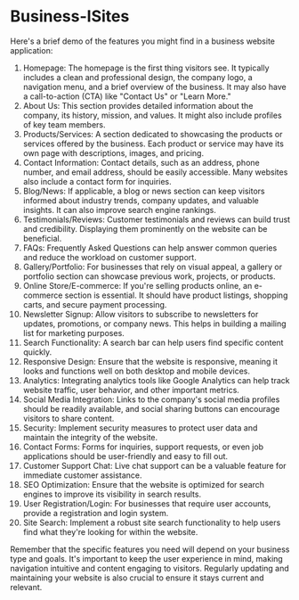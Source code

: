 # Business-ISites
Here's a brief demo of the features you might find in a business website application:
1.	Homepage: The homepage is the first thing visitors see. It typically includes a clean and professional design, the company logo, a navigation menu, and a brief overview of the business. It may also have a call-to-action (CTA) like "Contact Us" or "Learn More."
2.	About Us: This section provides detailed information about the company, its history, mission, and values. It might also include profiles of key team members.
3.	Products/Services: A section dedicated to showcasing the products or services offered by the business. Each product or service may have its own page with descriptions, images, and pricing.
4.	Contact Information: Contact details, such as an address, phone number, and email address, should be easily accessible. Many websites also include a contact form for inquiries.
5.	Blog/News: If applicable, a blog or news section can keep visitors informed about industry trends, company updates, and valuable insights. It can also improve search engine rankings.
6.	Testimonials/Reviews: Customer testimonials and reviews can build trust and credibility. Displaying them prominently on the website can be beneficial.
7.	FAQs: Frequently Asked Questions can help answer common queries and reduce the workload on customer support.
8.	Gallery/Portfolio: For businesses that rely on visual appeal, a gallery or portfolio section can showcase previous work, projects, or products.
9.	Online Store/E-commerce: If you're selling products online, an e-commerce section is essential. It should have product listings, shopping carts, and secure payment processing.
10.	Newsletter Signup: Allow visitors to subscribe to newsletters for updates, promotions, or company news. This helps in building a mailing list for marketing purposes.
11.	Search Functionality: A search bar can help users find specific content quickly.
12.	Responsive Design: Ensure that the website is responsive, meaning it looks and functions well on both desktop and mobile devices.
13.	Analytics: Integrating analytics tools like Google Analytics can help track website traffic, user behavior, and other important metrics.
14.	Social Media Integration: Links to the company's social media profiles should be readily available, and social sharing buttons can encourage visitors to share content.
15.	Security: Implement security measures to protect user data and maintain the integrity of the website.
16.	Contact Forms: Forms for inquiries, support requests, or even job applications should be user-friendly and easy to fill out.
17.	Customer Support Chat: Live chat support can be a valuable feature for immediate customer assistance.
18.	SEO Optimization: Ensure that the website is optimized for search engines to improve its visibility in search results.
19.	User Registration/Login: For businesses that require user accounts, provide a registration and login system.
20.	Site Search: Implement a robust site search functionality to help users find what they're looking for within the website.
    
Remember that the specific features you need will depend on your business type and goals. It's important to keep the user experience in mind, making navigation intuitive and content engaging to visitors. Regularly updating and maintaining your website is also crucial to ensure it stays current and relevant.
